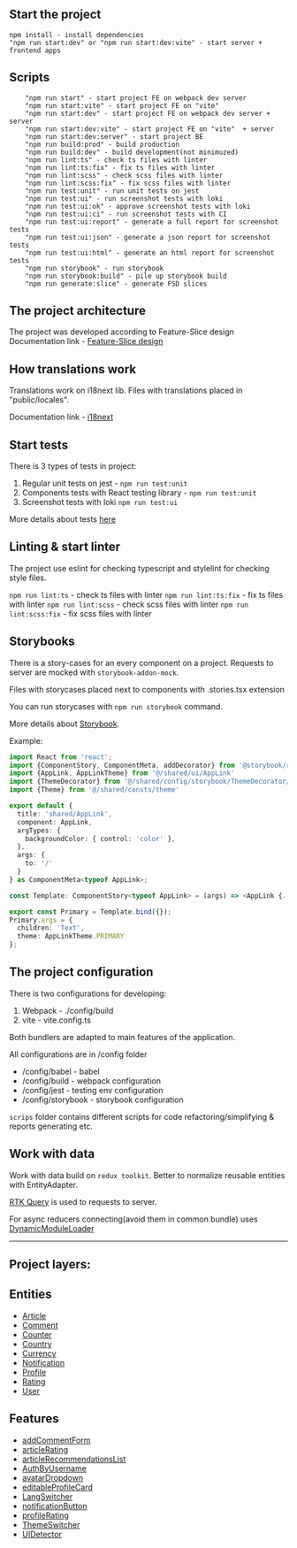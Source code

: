 ## Start the project
```
npm install - install dependencies
"npm run start:dev" or "npm run start:dev:vite" - start server + frontend apps
```

## Scripts
```
    "npm run start" - start project FE on webpack dev server
    "npm run start:vite" - start project FE on "vite" 
    "npm run start:dev" - start project FE on webpack dev server + server
    "npm run start:dev:vite" - start project FE on "vite"  + server
    "npm run start:dev:server" - start project BE
    "npm run build:prod" - build production
    "npm run build:dev" - build development(not minimuzed)
    "npm run lint:ts" - check ts files with linter
    "npm run lint:ts:fix" - fix ts files with linter
    "npm run lint:scss" - check scss files with linter
    "npm run lint:scss:fix" - fix scss files with linter
    "npm run test:unit" - run unit tests on jest
    "npm run test:ui" - run screenshot tests with loki
    "npm run test:ui:ok" - approve screenshot tests with loki
    "npm run test:ui:ci" - run screenshot tests with CI
    "npm run test:ui:report" - generate a full report for screenshot tests
    "npm run test:ui:json" - generate a json report for screenshot tests
    "npm run test:ui:html" - generate an html report for screenshot tests
    "npm run storybook" - run storybook
    "npm run storybook:build" - pile up storybook build 
    "npm run generate:slice" - generate FSD slices
```

## The project architecture
The project was developed according to Feature-Slice design
Documentation link - [Feature-Slice design](https://feature-sliced.design/)

## How translations work
Translations work on i18next lib.
Files with translations placed in "public/locales".

Documentation link - [i18next](https://www.i18next.com/)

## Start tests
There is 3 types of tests in project:
1. Regular unit tests on jest - `npm run test:unit`
2. Components tests with React testing library - `npm run test:unit`
3. Screenshot tests with loki `npm run test:ui`

More details about tests [here](/docs/tests.md)

## Linting & start linter 
The project use eslint for checking typescript and stylelint for checking style files.

 `npm run lint:ts` - check ts files with linter 
 `npm run lint:ts:fix` - fix ts files with linter
 `npm run lint:scss` - check scss files with linter
 `npm run lint:scss:fix` - fix scss files with linter
 
## Storybooks
There is a story-cases for an every component on a project.
Requests to server are mocked with `storybook-addon-mock`.

Files with storycases placed next to components with .stories.tsx extension

You can run storycases with `npm run storybook` command.

More details about [Storybook](https://storybook.js.org/).

Example:
```typescript jsx
import React from 'react';
import {ComponentStory, ComponentMeta, addDecorator} from '@storybook/react';
import {AppLink, AppLinkTheme} from '@/shared/ui/AppLink'
import {ThemeDecorator} from '@/shared/config/storybook/ThemeDecorator/ThemeDecorator'
import {Theme} from '@/shared/consts/theme'

export default {
  title: 'shared/AppLink',
  component: AppLink,
  argTypes: {
    backgroundColor: { control: 'color' },
  },
  args: {
    to: '/'
  }
} as ComponentMeta<typeof AppLink>;

const Template: ComponentStory<typeof AppLink> = (args) => <AppLink {...args} />;

export const Primary = Template.bind({});
Primary.args = {
  children: 'Text',
  theme: AppLinkTheme.PRIMARY
};
```

## The project configuration
There is two configurations for developing:
1. Webpack - ./config/build
2. vite - vite.config.ts

Both bundlers are adapted to main features of the application.

All configurations are in /config folder

- /config/babel - babel
- /config/build - webpack configuration
- /config/jest - testing env configuration
- /config/storybook - storybook configuration

`scrips` folder contains different scripts for code refactoring/simplifying & reports generating etc.

## Work with data

Work with data build on `redux toolkit`. Better to normalize reusable entities with EntityAdapter.

[RTK Query](https://redux-toolkit.js.org/rtk-query/overview) is used to requests to server.

For async reducers connecting(avoid them in common bundle) uses [DynamicModuleLoader](/src/shared/lib/components/DynamicModuleLoader/DynamicModuleLoader.tsx)

----

## Project layers:
## Entities
 - [Article](/src/entities/Article)
 - [Comment](/src/entities/Comment)
 - [Counter](/src/entities/Counter)
 - [Country](/src/entities/Country)
 - [Currency](/src/entities/Currency)
 - [Notification](/src/entities/Notification)
 - [Profile](/src/entities/Profile)
 - [Rating](/src/entities/Rating)
 - [User](/src/entities/User)

## Features
- [addCommentForm](/src/features/addCommentForm)
- [articleRating](/src/features/articleRating)
- [articleRecommendationsList](/src/features/articleRecommendationsList)
- [AuthByUsername](/src/features/AuthByUsername)
- [avatarDropdown](/src/features/avatarDropdown)
- [editableProfileCard](/src/features/editableProfileCard)
- [LangSwitcher](/src/features/LangSwitcher)
- [notificationButton](/src/features/notificationButton)
- [profileRating](/src/features/profileRating)
- [ThemeSwitcher](/src/features/ThemeSwitcher)
- [UIDetector](/src/features/UIDetector)
